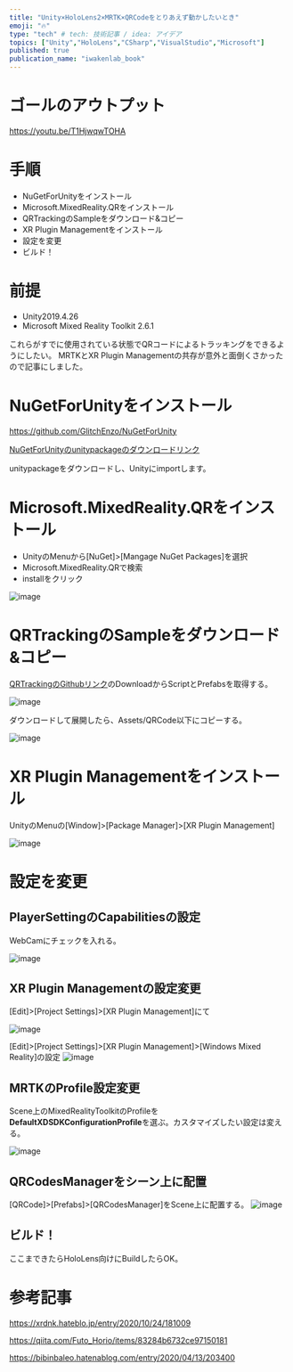 ```yaml
---
title: "Unity×HoloLens2×MRTK×QRCodeをとりあえず動かしたいとき"
emoji: "🔥"
type: "tech" # tech: 技術記事 / idea: アイデア
topics: ["Unity","HoloLens","CSharp","VisualStudio","Microsoft"]
published: true
publication_name: "iwakenlab_book"
---
```


# ゴールのアウトプット

https://youtu.be/T1HjwqwTOHA


# 手順

- NuGetForUnityをインストール
- Microsoft.MixedReality.QRをインストール
- QRTrackingのSampleをダウンロード&コピー
- XR Plugin Managementをインストール
- 設定を変更
- ビルド！

# 前提

- Unity2019.4.26
- Microsoft Mixed Reality Toolkit 2.6.1

これらがすでに使用されている状態でQRコードによるトラッキングをできるようにしたい。
MRTKとXR Plugin Managementの共存が意外と面倒くさかったので記事にしました。

# NuGetForUnityをインストール

https://github.com/GlitchEnzo/NuGetForUnity

[NuGetForUnityのunitypackageのダウンロードリンク](https://github.com/GlitchEnzo/NuGetForUnity/releases/download/v3.0.2/NuGetForUnity.3.0.2.unitypackage)

unitypackageをダウンロードし、Unityにimportします。

# Microsoft.MixedReality.QRをインストール

- UnityのMenuから[NuGet]>[Mangage NuGet Packages]を選択
- Microsoft.MixedReality.QRで検索
- installをクリック

![image](https://user-images.githubusercontent.com/10010842/121031728-953a5b80-c7e5-11eb-8fce-1ec94e1e725b.png)

# QRTrackingのSampleをダウンロード&コピー

[QRTrackingのGithubリンク](https://github.com/chgatla-microsoft/QRTracking/tree/unity2019)のDownloadからScriptとPrefabsを取得する。

![image](https://user-images.githubusercontent.com/10010842/121042317-84421800-c7ee-11eb-841c-079db793dac3.png)

ダウンロードして展開したら、Assets/QRCode以下にコピーする。

![image](https://user-images.githubusercontent.com/10010842/121043089-485b8280-c7ef-11eb-9adf-35f4b17b418c.png)


# XR Plugin Managementをインストール

UnityのMenuの[Window]>[Package Manager]>[XR Plugin Management]

![image](https://user-images.githubusercontent.com/10010842/121048512-d6d10380-c7f1-11eb-9396-04617908de82.png)

# 設定を変更

## PlayerSettingのCapabilitiesの設定

WebCamにチェックを入れる。

![image](https://user-images.githubusercontent.com/10010842/121059948-ffaac600-c7fc-11eb-82cc-510af3ac74da.png)

## XR Plugin Managementの設定変更

[Edit]>[Project Settings]>[XR Plugin Management]にて

![image](https://user-images.githubusercontent.com/10010842/121054881-bdcb5100-c7f7-11eb-9f65-45ba02b3f4a8.png)

[Edit]>[Project Settings]>[XR Plugin Management]>[Windows Mixed Reality]の設定
![image](https://user-images.githubusercontent.com/10010842/121055547-51048680-c7f8-11eb-8d50-2ea2af5c4c96.png)

## MRTKのProfile設定変更

Scene上のMixedRealityToolkitのProfileを
**DefaultXDSDKConfigurationProfile**を選ぶ。カスタマイズしたい設定は変える。

![image](https://user-images.githubusercontent.com/10010842/121056173-e869d980-c7f8-11eb-8c4a-368b639e0bd8.png)

## QRCodesManagerをシーン上に配置

[QRCode]>[Prefabs]>[QRCodesManager]をScene上に配置する。
![image](https://user-images.githubusercontent.com/10010842/121056655-60380400-c7f9-11eb-8b54-6554d99b3dc3.png)

## ビルド！
ここまできたらHoloLens向けにBuildしたらOK。

# 参考記事

https://xrdnk.hateblo.jp/entry/2020/10/24/181009

https://qiita.com/Futo_Horio/items/83284b6732ce97150181

https://bibinbaleo.hatenablog.com/entry/2020/04/13/203400
